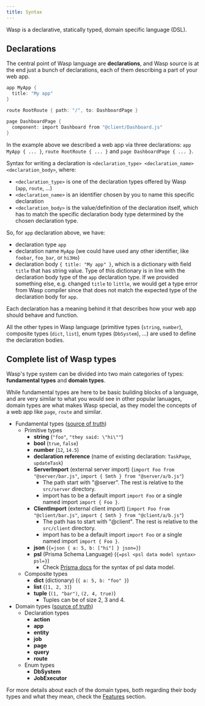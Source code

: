 ```yaml
---
title: Syntax
---
```


Wasp is a declarative, statically typed, domain specific language (DSL).

## Declarations

The central point of Wasp language are **declarations**, and Wasp source is at the end just a bunch of declarations, each of them describing a part of your web app.

```c
app MyApp {
  title: "My app"
}

route RootRoute { path: "/", to: DashboardPage }

page DashboardPage {
  component: import Dashboard from "@client/Dashboard.js"
}
```

In the example above we described a web app via three declarations: `app MyApp { ... }`, `route RootRoute { ... }` and `page DashboardPage { ... }`.

Syntax for writing a declaration is `<declaration_type> <declaration_name> <declaration_body>`, where:
- `<declaration_type>` is one of the declaration types offered by Wasp (`app`, `route`, ...)
- `<declaration_name>` is an identifier chosen by you to name this specific declaration
- `<declaration_body>` is the value/definition of the declaration itself, which has to match the specific declaration body type determined by the chosen declaration type.

So, for `app` declaration above, we have:
- declaration type `app`
- declaration name `MyApp` (we could have used any other identifier, like `foobar`, `foo_bar`, or `hi3Ho`)
- declaration body `{ title: "My app" }`, which is a dictionary with field `title` that has string value.
  Type of this dictionary is in line with the declaration body type of the `app` declaration type.
  If we provided something else, e.g. changed `title` to `little`, we would get a type error from Wasp compiler since that does not match the expected type of the declaration body for `app`.

Each declaration has a meaning behind it that describes how your web app should behave and function.

All the other types in Wasp language (primitive types (`string`, `number`), composite types (`dict`, `list`), enum types (`DbSystem`), ...) are used to define the declaration bodies.

## Complete list of Wasp types
Wasp's type system can be divided into two main categories of types: **fundamental types** and **domain types**.

While fundamental types are here to be basic building blocks of a language, and are very similar to what you would see in other popular lanuages, domain types are what makes Wasp special, as they model the concepts of a web app like `page`, `route` and similar.

- Fundamental types ([source of truth](https://github.com/wasp-lang/wasp/blob/main/waspc/src/Wasp/Analyzer/Type.hs))
  - Primitive types
    - **string** (`"foo"`, `"they said: \"hi\""`)
    - **bool** (`true`, `false`)
    - **number** (`12`, `14.5`)
    - **declaration reference** (name of existing declaration: `TaskPage`, `updateTask`)
    - **ServerImport** (external server import) (`import Foo from "@server/bar.js"`, `import { Smth } from "@server/a/b.js"`)
      - The path start with "@server". The rest is relative to the `src/server` directory.
      - import has to be a default import `import Foo` or a single named import `import { Foo }`.
    - **ClientImport** (external client import) (`import Foo from "@client/bar.js"`, `import { Smth } from "@client/a/b.js"`)
      - The path has to start with "@client". The rest is relative to the `src/client` directory.
      - import has to be a default import `import Foo` or a single named import `import { Foo }`.
    - **json** (`{=json { a: 5, b: ["hi"] } json=}`)
    - **psl** (Prisma Schema Language) (`{=psl <psl data model syntax> psl=}`)
      - Check [Prisma docs](https://www.prisma.io/docs/concepts/components/prisma-schema/data-model) for the syntax of psl data model.
  - Composite types
    - **dict** (dictionary) (`{ a: 5, b: "foo" }`)
    - **list** (`[1, 2, 3]`)
    - **tuple** (`(1, "bar")`, `(2, 4, true)`)
      - Tuples can be of size 2, 3 and 4.
- Domain types ([source of truth](https://github.com/wasp-lang/wasp/blob/main/waspc/src/Wasp/Analyzer/StdTypeDefinitions.hs))
  - Declaration types
    - **action**
    - **app**
    - **entity**
    - **job**
    - **page**
    - **query**
    - **route**
  - Enum types
    - **DbSystem**
    - **JobExecutor**

For more details about each of the domain types, both regarding their body types and what they mean, check the [Features](/language/features.md) section.
